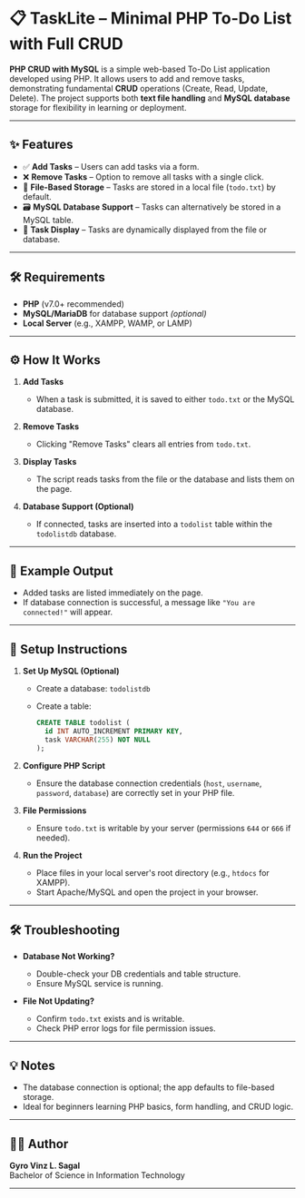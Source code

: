 # 📋 TaskLite – Minimal PHP To-Do List with Full CRUD

**PHP CRUD with MySQL** is a simple web-based To-Do List application developed using PHP. It allows users to add and remove tasks, demonstrating fundamental **CRUD** operations (Create, Read, Update, Delete). The project supports both **text file handling** and **MySQL database** storage for flexibility in learning or deployment.

---

## ✨ Features

* ✅ **Add Tasks** – Users can add tasks via a form.
* ❌ **Remove Tasks** – Option to remove all tasks with a single click.
* 📄 **File-Based Storage** – Tasks are stored in a local file (`todo.txt`) by default.
* 🗃️ **MySQL Database Support** – Tasks can alternatively be stored in a MySQL table.
* 🔄 **Task Display** – Tasks are dynamically displayed from the file or database.

---

## 🛠️ Requirements

* **PHP** (v7.0+ recommended)
* **MySQL/MariaDB** for database support *(optional)*
* **Local Server** (e.g., XAMPP, WAMP, or LAMP)

---

## ⚙️ How It Works

1. **Add Tasks**

   * When a task is submitted, it is saved to either `todo.txt` or the MySQL database.

2. **Remove Tasks**

   * Clicking "Remove Tasks" clears all entries from `todo.txt`.

3. **Display Tasks**

   * The script reads tasks from the file or the database and lists them on the page.

4. **Database Support (Optional)**

   * If connected, tasks are inserted into a `todolist` table within the `todolistdb` database.

---

## 🧪 Example Output

* Added tasks are listed immediately on the page.
* If database connection is successful, a message like `"You are connected!"` will appear.

---

## 🧰 Setup Instructions

1. **Set Up MySQL (Optional)**

   * Create a database: `todolistdb`
   * Create a table:

     ```sql
     CREATE TABLE todolist (
       id INT AUTO_INCREMENT PRIMARY KEY,
       task VARCHAR(255) NOT NULL
     );
     ```

2. **Configure PHP Script**

   * Ensure the database connection credentials (`host`, `username`, `password`, `database`) are correctly set in your PHP file.

3. **File Permissions**

   * Ensure `todo.txt` is writable by your server (permissions `644` or `666` if needed).

4. **Run the Project**

   * Place files in your local server's root directory (e.g., `htdocs` for XAMPP).
   * Start Apache/MySQL and open the project in your browser.

---

## 🛠️ Troubleshooting

* **Database Not Working?**

  * Double-check your DB credentials and table structure.
  * Ensure MySQL service is running.

* **File Not Updating?**

  * Confirm `todo.txt` exists and is writable.
  * Check PHP error logs for file permission issues.

---

## 💡 Notes

* The database connection is optional; the app defaults to file-based storage.
* Ideal for beginners learning PHP basics, form handling, and CRUD logic.

---

## 👨‍💻 Author

**Gyro Vinz L. Sagal**  
Bachelor of Science in Information Technology

---
